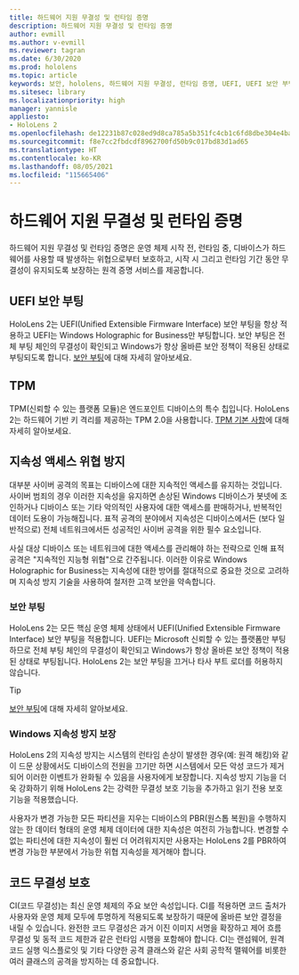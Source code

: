 ```yaml
---
title: 하드웨어 지원 무결성 및 런타임 증명
description: 하드웨어 지원 무결성 및 런타임 증명
author: evmill
ms.author: v-evmill
ms.reviewer: tagran
ms.date: 6/30/2020
ms.prod: hololens
ms.topic: article
keywords: 보안, hololens, 하드웨어 지원 무결성, 런타임 증명, UEFI, UEFI 보안 부팅, 보안 부팅, TPM, 위협 방지, Windows 지속성 방지 보장, 코드 무결성, 코드 보호
ms.sitesec: library
ms.localizationpriority: high
manager: yannisle
appliesto:
- HoloLens 2
ms.openlocfilehash: de12231b87c028ed9d8ca785a5b351fc4cb1c6fd8dbe304e4baaccd6803c5f6a
ms.sourcegitcommit: f8e7cc2fbdcdf8962700fd50b9c017bd83d1ad65
ms.translationtype: HT
ms.contentlocale: ko-KR
ms.lasthandoff: 08/05/2021
ms.locfileid: "115665406"
---
```

# <a name="hardware-backed-integrity-and-runtime-attestation"></a>하드웨어 지원 무결성 및 런타임 증명

하드웨어 지원 무결성 및 런타임 증명은 운영 체제 시작 전, 런타임 중, 디바이스가 하드웨어를 사용할 때 발생하는 위협으로부터 보호하고, 시작 시 그리고 런타임 기간 동안 무결성이 유지되도록 보장하는 원격 증명 서비스를 제공합니다.

## <a name="uefi-secure-boot"></a>UEFI 보안 부팅

HoloLens 2는 UEFI(Unified Extensible Firmware Interface) 보안 부팅을 항상 적용하고 UEFI는 Windows Holographic for Business만 부팅합니다.
보안 부팅은 전체 부팅 체인의 무결성이 확인되고 Windows가 항상 올바른 보안 정책이 적용된 상태로 부팅되도록 합니다. [보안 부팅](/windows-hardware/design/device-experiences/oem-secure-boot)에 대해 자세히 알아보세요.

## <a name="tpm"></a>TPM

TPM(신뢰할 수 있는 플랫폼 모듈)은 엔드포인트 디바이스의 특수 칩입니다. HoloLens 2는 하드웨어 기반 키 격리를 제공하는 TPM 2.0을 사용합니다. [TPM 기본 사항](/windows/security/information-protection/tpm/tpm-fundamentals)에 대해 자세히 알아보세요.

## <a name="persistence-access-threat-protection"></a>지속성 액세스 위협 방지

대부분 사이버 공격의 목표는 디바이스에 대한 지속적인 액세스를 유지하는 것입니다. 사이버 범죄의 경우 이러한 지속성을 유지하면 손상된 Windows 디바이스가 봇넷에 조인하거나 디바이스 또는 기타 악의적인 사용자에 대한 액세스를 판매하거나, 반복적인 데이터 도용이 가능해집니다. 표적 공격의 분야에서 지속성은 디바이스에서든 (보다 일반적으로) 전체 네트워크에서든 성공적인 사이버 공격을 위한 필수 요소입니다.  

사실 대상 디바이스 또는 네트워크에 대한 액세스를 관리해야 하는 전략으로 인해 표적 공격은 "지속적인 지능형 위협"으로 간주됩니다. 이러한 이유로 Windows Holographic for Business는 지속성에 대한 방어를 절대적으로 중요한 것으로 고려하며 지속성 방지 기술을 사용하여 철저한 고객 보안을 약속합니다.

### <a name="secure-boot"></a>보안 부팅

HoloLens 2는 모든 핵심 운영 체제 상태에서 UEFI(Unified Extensible Firmware Interface) 보안 부팅을 적용합니다. UEFI는 Microsoft 신뢰할 수 있는 플랫폼만 부팅하므로 전체 부팅 체인의 무결성이 확인되고 Windows가 항상 올바른 보안 정책이 적용된 상태로 부팅됩니다. HoloLens 2는 보안 부팅을 끄거나 타사 부트 로더를 허용하지 않습니다.

> [!Tip]
> [보안 부팅](/windows-hardware/design/device-experiences/oem-secure-boot)에 대해 자세히 알아보세요.

### <a name="windows-anti-persistence-assurance"></a>Windows 지속성 방지 보장

HoloLens 2의 지속성 방지는 시스템의 런타임 손상이 발생한 경우(예: 원격 해킹)와 같이 드문 상황에서도 디바이스의 전원을 끄기만 하면 시스템에서 모든 악성 코드가 제거되어 이러한 이벤트가 완화될 수 있음을 사용자에게 보장합니다. 지속성 방지 기능을 더욱 강화하기 위해 HoloLens 2는 강력한 무결성 보호 기능을 추가하고 읽기 전용 보호 기능을 적용했습니다.

사용자가 변경 가능한 모든 파티션을 지우는 디바이스의 PBR(원스톱 복원)을 수행하지 않는 한 데이터 형태의 운영 체제 데이터에 대한 지속성은 여전히 가능합니다. 변경할 수 없는 파티션에 대한 지속성이 훨씬 더 어려워지지만 사용자는 HoloLens 2를 PBR하여 변경 가능한 부분에서 가능한 위협 지속성을 제거해야 합니다.

## <a name="code-integrity-protection"></a>코드 무결성 보호

CI(코드 무결성)는 최신 운영 체제의 주요 보안 속성입니다. CI를 적용하면 코드 출처가 사용자와 운영 체제 모두에 투명하게 적용되도록 보장하기 때문에 올바른 보안 결정을 내릴 수 있습니다. 완전한 코드 무결성은 과거 이진 이미지 서명을 확장하고 제어 흐름 무결성 및 동적 코드 제한과 같은 런타임 시행을 포함해야 합니다. CI는 랜섬웨어, 원격 코드 실행 익스플로잇 및 기타 다양한 공격 클래스와 같은 사회 공학적 맬웨어를 비롯한 여러 클래스의 공격을 방지하는 데 중요합니다.
